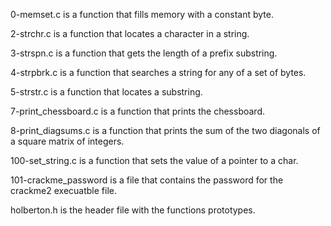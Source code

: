 0-memset.c is a function that fills memory with a constant byte.

2-strchr.c is a function that locates a character in a string.

3-strspn.c is a function that gets the length of a prefix substring.

4-strpbrk.c is a function that searches a string for any of a set of bytes.

5-strstr.c is a function that locates a substring.

7-print_chessboard.c is a function that prints the chessboard.

8-print_diagsums.c is a function that prints the sum of the two diagonals of a square matrix of integers.

100-set_string.c is a function that sets the value of a pointer to a char.

101-crackme_password is a file that contains the password for the crackme2 execuatble file.

holberton.h is the header file with the functions prototypes.
















